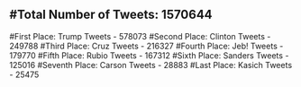#Total Number of Tweets: 1570644 
---
#First Place: Trump Tweets - 578073
#Second Place: Clinton Tweets - 249788
#Third Place: Cruz Tweets - 216327
#Fourth Place: Jeb! Tweets - 179770
#Fifth Place: Rubio Tweets - 167312
#Sixth Place: Sanders Tweets - 125016
#Seventh Place: Carson Tweets - 28883
#Last Place: Kasich Tweets - 25475
